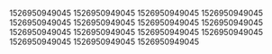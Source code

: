 1526950949045
1526950949045
1526950949045
1526950949045
1526950949045
1526950949045
1526950949045
1526950949045
1526950949045
1526950949045
1526950949045
1526950949045
1526950949045
1526950949045
1526950949045